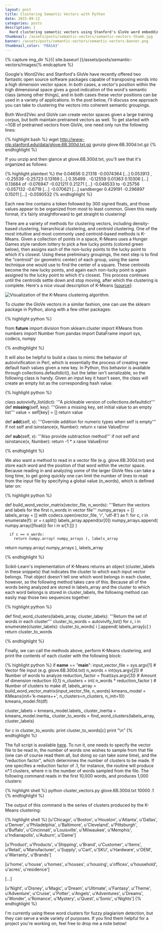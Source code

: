 ```yaml
---
layout: post
title: Clustering Semantic Vectors with Python
date: 2015-09-12
categories: posts
description: |
  Hard clustering semantic vectors using Stanford's GloVe word embeddings and Scikit Learn's K-Means implementation.
thumbnail: /assets/posts/semantic-vectors/semantic-vectors-thumb.jpg
banner: /assets/posts/semantic-vectors/semantic-vectors-banner.png
thumbnail_color: 'FBA1A3'
---
```


{% capture img_dir %}{{ site.baseurl }}/assets/posts/semantic-vectors/images{% endcapture %}

Google's Word2Vec and Stanford's GloVe have recently offered two fantastic open source software packages capable of transposing words into a high dimension vector space. In both cases, a vector's position within the high dimensional space gives a good indication of the word's semantic class (among other things), and in both cases these vector positions can be used in a variety of applications. In the post below, I'll discuss one approach you can take to clustering the vectors into coherent semantic groupings.

Both Word2Vec and GloVe can create vector spaces given a large training corpus, but both maintain pretrained vectors as well. To get started with ~1GB of pretrained vectors from GloVe, one need only run the following lines:

{% highlight bash %}
wget http://www-nlp.stanford.edu/data/glove.6B.300d.txt.gz
gunzip glove.6B.300d.txt.gz
{% endhighlight %}

If you unzip and then glance at glove.6B.300d.txt, you'll see that it's organized as follows:

{% highlight plaintext %}
the 0.04656 0.21318 -0.0074364 [...] 0.053913
, -0.25539 -0.25723 0.13169 [...] 0.35499
. -0.12559 0.01363 0.10306 [...] 0.13684
of -0.076947 -0.021211 0.21271 [...] -0.046533
to -0.25756 -0.057132 -0.6719 [...] -0.070621
[...]
sandberger 0.429191 -0.296897 0.15011 [...] -0.0590532
{% endhighlight %}

Each new line contains a token followed by 300 signed floats, and those values appear to be organized from most to least common. Given this ready format, it's fairly straightforward to get straight to clustering!

There are a variety of methods for clustering vectors, including density-based clustering, hierarchical clustering, and centroid clustering. One of the most intuitive and most commonly used centroid-based methods is K-Means. Given a collection of points in a space, K-Means uses a Hunger Games style random lottery to pick a few lucky points (colored green below), then assigns each of the non-lucky points to the lucky point to which it's closest. Using these preliminary groupings, the next step is to find the "centroid" (or geometric center) of each group, using the same technique one would use to find the center of a square. These centroids become the new lucky points, and again each non-lucky point is again assigned to the lucky point to which it's closest. This process continues until the centroids settle down and stop moving, after which the clustering is complete. Here's a nice visual description of K-Means [[source][kmeans-source]]:

<img src='{{ img_dir }}/kmeans.gif' id='gif' alt='Visualization of the K-Means clustering algorithm.'/>

To cluster the GloVe vectors in a similar fashion, one can use the sklearn package in Python, along with a few other packages:

{% highlight python %}

from __future__ import division
from sklearn.cluster import KMeans
from numbers import Number
from pandas import DataFrame
import sys, codecs, numpy

{% endhighlight %}

It will also be helpful to build a class to mimic the behavior of autovivification in Perl, which is essentially the process of creating new default hash values given a new key. In Python, this behavior is available through collections.defaultdict(), but the latter isn't serializable, so the following class is handy. Given an input key it hasn't seen, the class will create an empty list as the corresponding hash value:

{% highlight python %}

class autovivify_list(dict):
  '''A pickleable version of collections.defaultdict'''
  def __missing__(self, key):
    '''Given a missing key, set initial value to an empty list'''
    value = self[key] = []
    return value

  def __add__(self, x):
    '''Override addition for numeric types when self is empty'''
    if not self and isinstance(x, Number):
      return x
    raise ValueError

  def __sub__(self, x):
    '''Also provide subtraction method'''
    if not self and isinstance(x, Number):
      return -1 * x
    raise ValueError

{% endhighlight %}

We also want a method to read in a vector file (e.g. glove.6B.300d.txt) and store each word and the position of that word within the vector space. Because reading in and analyzing some of the larger GloVe files can take a long time, to get going quickly one can limit the number of lines to read from the input file by specifying a global value (n_words), which is defined later on:

{% highlight python %}

def build_word_vector_matrix(vector_file, n_words):
  '''Return the vectors and labels for the first n_words in vector file'''
  numpy_arrays = []
  labels_array = []
  with codecs.open(vector_file, 'r', 'utf-8') as f:
    for c, r in enumerate(f):
      sr = r.split()
      labels_array.append(sr[0])
      numpy_arrays.append( numpy.array([float(i) for i in sr[1:]]) )

      if c == n_words:
        return numpy.array( numpy_arrays ), labels_array

  return numpy.array( numpy_arrays ), labels_array

{% endhighlight %}

Scikit-Learn's implementation of K-Means returns an object (cluster_labels in these snippets) that indicates the cluster to which each input vector belongs. That object doesn't tell one which word belongs in each cluster, however, so the following method takes care of this. Because all of the words being analyzed are stored in labels_array and the cluster to which each word belongs is stored in cluster_labels, the following method can easily map those two sequences together:

{% highlight python %}

def find_word_clusters(labels_array, cluster_labels):
  '''Return the set of words in each cluster'''
  cluster_to_words = autovivify_list()
  for c, i in enumerate(cluster_labels):
    cluster_to_words[ i ].append( labels_array[c] )
  return cluster_to_words

{% endhighlight %}

Finally, we can call the methods above, perform K-Means clustering, and print the contents of each cluster with the following block:

{% highlight python %}
if __name__ == "__main__":
  input_vector_file = sys.argv[1] # Vector file input (e.g. glove.6B.300d.txt)
  n_words = int(sys.argv[2]) # Number of words to analyze
  reduction_factor = float(sys.argv[3]) # Amount of dimension reduction {0,1}
  n_clusters = int( n_words * reduction_factor ) # Number of clusters to make
  df, labels_array = build_word_vector_matrix(input_vector_file, n_words)
  kmeans_model = KMeans(init='k-means++', n_clusters=n_clusters, n_init=10)
  kmeans_model.fit(df)

  cluster_labels  = kmeans_model.labels_
  cluster_inertia   = kmeans_model.inertia_
  cluster_to_words  = find_word_clusters(labels_array, cluster_labels)

  for c in cluster_to_words:
    print cluster_to_words[c]
    print "\n"
{% endhighlight %}

The full script is available [here][script-link]. To run it, one needs to specify the vector file to be read in, the number of words one wishes to sample from that file (one can of course read them all, but doing so can take some time), and the "reduction factor", which determines the number of clusters to be made. If one specifies a reduction factor of .1, for instance, the routine will produce n*.1 clusters, where n is the number of words sampled from the file. The following command reads in the first 10,000 words, and produces 1,000 clusters:

{% highlight shell %}
python cluster_vectors.py glove.6B.300d.txt 10000 .1
{% endhighlight %}

The output of this command is the series of clusters produced by the K-Means clustering:

{% highlight shell %}
[u'Chicago', u'Boston', u'Houston', u'Atlanta', u'Dallas', u'Denver', u'Philadelphia', u'Baltimore', u'Cleveland', u'Pittsburgh', u'Buffalo', u'Cincinnati', u'Louisville', u'Milwaukee', u'Memphis', u'Indianapolis', u'Auburn', u'Dame']

[u'Product', u'Products', u'Shipping', u'Brand', u'Customer', u'Items', u'Retail', u'Manufacturer', u'Supply', u'Cart', u'SKU', u'Hardware', u'OEM', u'Warranty', u'Brands']

[u'home', u'house', u'homes', u'houses', u'housing', u'offices', u'household', u'acres', u'residence']

[...]

[u'Night', u'Disney', u'Magic', u'Dream', u'Ultimate', u'Fantasy', u'Theme', u'Adventure', u'Cruise', u'Potter', u'Angels', u'Adventures', u'Dreams', u'Wonder', u'Romance', u'Mystery', u'Quest', u'Sonic', u'Nights']
{% endhighlight %}

I'm currently using these word clusters for fuzzy plagiarism detection, but they can serve a wide variety of purposes. If you find them helpful for a project you're working on, feel free to drop me a note below!

[kmeans-source]: http://shabal.in/visuals.html
[script-link]: https://github.com/duhaime/cluster-semantic-vectors
